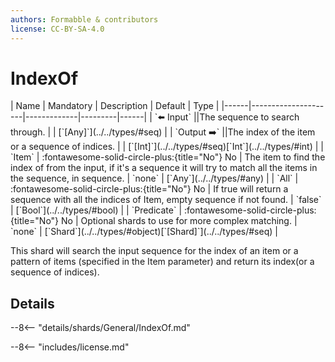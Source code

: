 ```yaml
---
authors: Formabble & contributors
license: CC-BY-SA-4.0
---
```



# IndexOf

<div class="sh-parameters" markdown="1">
| Name | Mandatory | Description | Default | Type |
|------|---------------------|-------------|---------|------|
| `⬅️ Input` ||The sequence to search through. | | [`[Any]`](../../types/#seq) |
| `Output ➡️` ||The index of the item or a sequence of indices. | | [`[Int]`](../../types/#seq)[`Int`](../../types/#int) |
| `Item` | :fontawesome-solid-circle-plus:{title="No"} No  | The item to find the index of from the input, if it's a sequence it will try to match all the items in the sequence, in sequence. | `none` | [`Any`](../../types/#any) |
| `All` | :fontawesome-solid-circle-plus:{title="No"} No  | If true will return a sequence with all the indices of Item, empty sequence if not found. | `false` | [`Bool`](../../types/#bool) |
| `Predicate` | :fontawesome-solid-circle-plus:{title="No"} No  | Optional shards to use for more complex matching. | `none` | [`Shard`](../../types/#object)[`[Shard]`](../../types/#seq) |

</div>

This shard will search the input sequence for the index of an item or a pattern of items (specified in the Item parameter) and return its index(or a sequence of indices).

## Details

--8<-- "details/shards/General/IndexOf.md"


--8<-- "includes/license.md"

